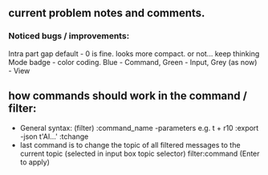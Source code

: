 ## current problem notes and comments.

### Noticed bugs / improvements:
Intra part gap default - 0 is fine. looks more compact. or not... keep thinking
Mode badge - color coding. Blue - Command, Green - Input, Grey (as now) - View


## how commands should work in the command / filter:

- General syntax:
(filter) :command_name -parameters
e.g.
t + r10 :export -json
t'AI...' :tchange 
- last command is to change the topic of all filtered messages to the current topic (selected in input box topic selector)
filter:command (Enter to apply)


